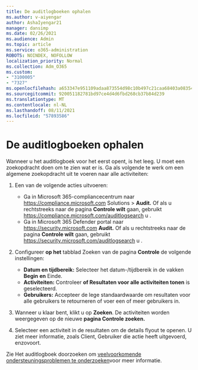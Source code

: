 ```yaml
---
title: De auditlogboeken ophalen
ms.author: v-aiyengar
author: AshaIyengar21
manager: dansimp
ms.date: 02/26/2021
ms.audience: Admin
ms.topic: article
ms.service: o365-administration
ROBOTS: NOINDEX, NOFOLLOW
localization_priority: Normal
ms.collection: Adm_O365
ms.custom:
- "3100005"
- "7327"
ms.openlocfilehash: a653347e951109adaa873554d98c10b497c21caa68403a083543c806c310e079
ms.sourcegitcommit: 920051182781bd97ce4d4d6fbd268cb37b84d239
ms.translationtype: MT
ms.contentlocale: nl-NL
ms.lasthandoff: 08/11/2021
ms.locfileid: "57893586"
---
```

# <a name="retrieve-the-audit-logs"></a>De auditlogboeken ophalen

Wanneer u het auditlogboek voor het eerst opent, is het leeg. U moet een zoekopdracht doen om te zien wat er is. Ga als volgende te werk om een algemene zoekopdracht uit te voeren naar alle activiteiten:

1. Een van de volgende acties uitvoeren:
   - Ga in Microsoft 365-compliancecentrum naar <https://compliance.microsoft.com> Solutions  \> **Audit.** Of als u rechtstreeks naar de pagina **Controle wilt** gaan, gebruikt <https://compliance.microsoft.com/auditlogsearch> u .
   - Ga in Microsoft 365 Defender portal naar <https://security.microsoft.com> **Audit.** Of als u rechtstreeks naar de pagina **Controle wilt** gaan, gebruikt <https://security.microsoft.com/auditlogsearch> u .

2. Configureer **op het** tabblad Zoeken van de pagina **Controle** de volgende instellingen:
   - **Datum en tijdbereik:** Selecteer het datum-/tijdbereik in de vakken **Begin** **en** Einde.
   - **Activiteiten:** Controleer **of Resultaten voor alle activiteiten tonen** is geselecteerd.
   - **Gebruikers:** Accepteer de lege standaardwaarde om resultaten voor alle gebruikers te retourneren of voer een of meer gebruikers in.

3. Wanneer u klaar bent, klikt u op **Zoeken**. De activiteiten worden weergegeven op de nieuwe **pagina Controle zoeken.**

4. Selecteer een activiteit in de resultaten om de details flyout te openen. U ziet meer informatie, zoals Client, Gebruiker die actie heeft uitgevoerd, enzovoort.

Zie Het auditlogboek doorzoeken om [veelvoorkomende ondersteuningsproblemen te onderzoeken](https://docs.microsoft.com/microsoft-365/compliance/auditing-troubleshooting-scenarios)voor meer informatie.
